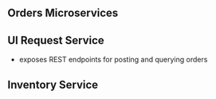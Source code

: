 ## Orders Microservices ##


## UI Request Service ##
* exposes REST endpoints for posting and querying orders


## Inventory Service ##
